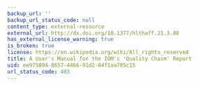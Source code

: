 ```yaml
---
backup_url: ''
backup_url_status_code: null
content_type: external-resource
external_url: http://dx.doi.org/10.1377/hlthaff.21.3.80
has_external_license_warning: true
is_broken: true
license: https://en.wikipedia.org/wiki/All_rights_reserved
title: A User's Manual for the IOM's 'Quality Chasm' Report
uid: ee975894-8657-4466-91d2-84f1aa705c15
url_status_code: 403
---
```

